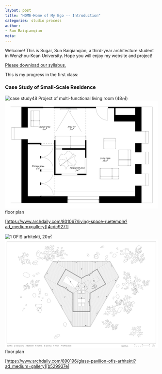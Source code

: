 ```yaml
---
layout: post
title: "HOME-Home of My Ego -- Introduction"
categories: studio process
author:
- Sun Baiqianqian
meta:
---
```


Welcome! This is Sugar, Sun Baiqianqian, a third-year architecture student in Wenzhou-Kean University. Hope you will enjoy my website and project!

[Please download our syllabus.][4768c51f]

  [4768c51f]: /assets/2021w_fa_arch3105_studio_syllabus.pdf "syllabus"



This is my progress in the first class:



 ### Case Study of Small-Scale Residence
![case study48](https://github.com/SunBaiqianqian/SunBaiqianqian-Portfolio/blob/master/assets/case%20study48.jpg?raw=true)
Project of multi-functional living room (48㎡)
![plan48](https://github.com/SunBaiqianqian/SunBaiqianqian-Portfolio/blob/master/assets/plan119.jpg?raw=true)
floor plan

[https://www.archdaily.com/801067/living-space-ruetemple?ad_medium=gallery][4cdc927f]

  [4cdc927f]: https://www.archdaily.com/801067/living-space-ruetemple?ad_medium=gallery "https://www.archdaily.com/801067/living-space-ruetemple?ad_medium=gallery"


![1](https://github.com/SunBaiqianqian/SunBaiqianqian-Portfolio/blob/master/assets/1.jpg?raw=true)
OFIS arhitekti, 20㎡
![plan20](https://github.com/SunBaiqianqian/SunBaiqianqian-Portfolio/blob/master/assets/1520515702726532.jpg?raw=true)
floor plan

[https://www.archdaily.com/890196/glass-pavilion-ofis-arhitekti?ad_medium=gallery][b529937e]

  [b529937e]: https://www.archdaily.com/890196/glass-pavilion-ofis-arhitekti?ad_medium=gallery "https://www.archdaily.com/890196/glass-pavilion-ofis-arhitekti?ad_medium=gallery"
